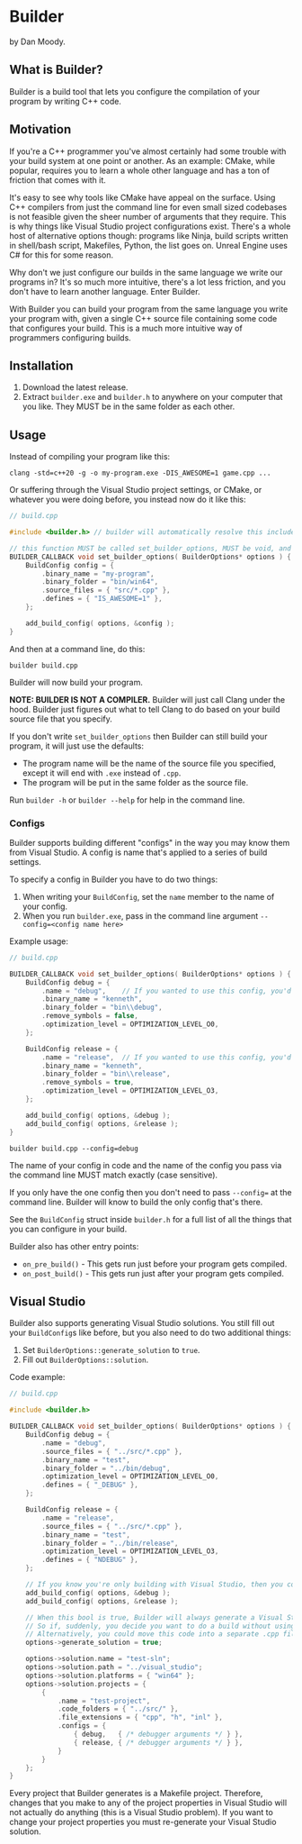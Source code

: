 # Builder

by Dan Moody.

## What is Builder?

Builder is a build tool that lets you configure the compilation of your program by writing C++ code.

## Motivation

If you're a C++ programmer you've almost certainly had some trouble with your build system at one point or another.  As an example: CMake, while popular, requires you to learn a whole other language and has a ton of friction that comes with it.

It's easy to see why tools like CMake have appeal on the surface.  Using C++ compilers from just the command line for even small sized codebases is not feasible given the sheer number of arguments that they require.  This is why things like Visual Studio project configurations exist.  There's a whole host of alternative options though: programs like Ninja, build scripts written in shell/bash script, Makefiles, Python, the list goes on.  Unreal Engine uses C# for this for some reason.

Why don't we just configure our builds in the same language we write our programs in? It's so much more intuitive, there's a lot less friction, and you don't have to learn another language.  Enter Builder.

With Builder you can build your program from the same language you write your program with, given a single C++ source file containing some code that configures your build.  This is a much more intuitive way of programmers configuring builds.

## Installation

1. Download the latest release.
2. Extract `builder.exe` and `builder.h` to anywhere on your computer that you like.  They MUST be in the same folder as each other.

## Usage

Instead of compiling your program like this:

```
clang -std=c++20 -g -o my-program.exe -DIS_AWESOME=1 game.cpp ...
```

Or suffering through the Visual Studio project settings, or CMake, or whatever you were doing before, you instead now do it like this:

```cpp
// build.cpp

#include <builder.h> // builder will automatically resolve this include for you

// this function MUST be called set_builder_options, MUST be void, and MUST use the BUILDER_CALLBACK modifier
BUILDER_CALLBACK void set_builder_options( BuilderOptions* options ) {
	BuildConfig config = {
		.binary_name = "my-program",
		.binary_folder = "bin/win64",
		.source_files = { "src/*.cpp" },
		.defines = { "IS_AWESOME=1" },
	};

	add_build_config( options, &config );
}
```

And then at a command line, do this:

```
builder build.cpp
```

Builder will now build your program.

**NOTE: BUILDER IS NOT A COMPILER.**  Builder will just call Clang under the hood.  Builder just figures out what to tell Clang to do based on your build source file that you specify.

If you don't write `set_builder_options` then Builder can still build your program, it will just use the defaults:
* The program name will be the name of the source file you specified, except it will end with `.exe` instead of `.cpp`.
* The program will be put in the same folder as the source file.

Run `builder -h` or `builder --help` for help in the command line.

### Configs

Builder supports building different "configs" in the way you may know them from Visual Studio.  A config is name that's applied to a series of build settings.

To specify a config in Builder you have to do two things:

1. When writing your `BuildConfig`, set the `name` member to the name of your config.
2. When you run `builder.exe`, pass in the command line argument `--config=<config name here>`

Example usage:

```cpp
// build.cpp

BUILDER_CALLBACK void set_builder_options( BuilderOptions* options ) {
	BuildConfig debug = {
		.name = "debug",	// If you wanted to use this config, you'd pass --config=debug in the command line.
		.binary_name = "kenneth",
		.binary_folder = "bin\\debug",
		.remove_symbols = false,
		.optimization_level = OPTIMIZATION_LEVEL_O0,
	};

	BuildConfig release = {
		.name = "release",	// If you wanted to use this config, you'd pass --config=release in the command line.
		.binary_name = "kenneth",
		.binary_folder = "bin\\release",
		.remove_symbols = true,
		.optimization_level = OPTIMIZATION_LEVEL_O3,
	};

	add_build_config( options, &debug );
	add_build_config( options, &release );
}
```

```
builder build.cpp --config=debug
```

The name of your config in code and the name of the config you pass via the command line MUST match exactly (case sensitive).

If you only have the one config then you don't need to pass `--config=` at the command line.  Builder will know to build the only config that's there.

See the `BuildConfig` struct inside `builder.h` for a full list of all the things that you can configure in your build.

Builder also has other entry points:
* `on_pre_build()` - This gets run just before your program gets compiled.
* `on_post_build()` - This gets run just after your program gets compiled.

## Visual Studio

Builder also supports generating Visual Studio solutions.  You still fill out your `BuildConfig`s like before, but you also need to do two additional things:

1. Set `BuilderOptions::generate_solution` to `true`.
2. Fill out `BuilderOptions::solution`.

Code example:

```cpp
// build.cpp

#include <builder.h>

BUILDER_CALLBACK void set_builder_options( BuilderOptions* options ) {
	BuildConfig debug = {
		.name = "debug",
		.source_files = { "../src/*.cpp" },
		.binary_name = "test",
		.binary_folder = "../bin/debug",
		.optimization_level = OPTIMIZATION_LEVEL_O0,
		.defines = { "_DEBUG" },
	};

	BuildConfig release = {
		.name = "release",
		.source_files = { "../src/*.cpp" },
		.binary_name = "test",
		.binary_folder = "../bin/release",
		.optimization_level = OPTIMIZATION_LEVEL_O3,
		.defines = { "NDEBUG" },
	};

	// If you know you're only building with Visual Studio, then you could optionally comment out these two lines.
	add_build_config( options, &debug );
	add_build_config( options, &release );

	// When this bool is true, Builder will always generate a Visual Studio solution, and it won't do a build.
	// So if, suddenly, you decide you want to do a build without using Visual Studio, just set this to false and then pass this file to Builder.
	// Alternatively, you could move this code into a separate .cpp file and pass that file to Builder instead when wishing to re-generate your solution.
	options->generate_solution = true;

	options->solution.name = "test-sln";
	options->solution.path = "../visual_studio";
	options->solution.platforms = { "win64" };
	options->solution.projects = {
		{
			.name = "test-project",
			.code_folders = { "../src/" },
			.file_extensions = { "cpp", "h", "inl" },
			.configs = {
				{ debug,   { /* debugger arguments */ } },
				{ release, { /* debugger arguments */ } },
			}
		}
	};
}
```

Every project that Builder generates is a Makefile project.  Therefore, changes that you make to any of the project properties in Visual Studio will not actually do anything (this is a Visual Studio problem).  If you want to change your project properties you must re-generate your Visual Studio solution.